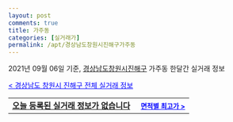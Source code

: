 ```yaml
---
layout: post
comments: true
title: 가주동
categories: [실거래가]
permalink: /apt/경상남도창원시진해구가주동
---
```


2021년 09월 06일 기준, <a href="/apt/경상남도창원시진해구">경상남도창원시진해구</a> 가주동 한달간 실거래 정보

<a style="color: blue;" href="/apt/경상남도창원시진해구">< 경상남도 창원시 진해구 전체 실거래 정보</a>
<!---- start ---->
<table>
  <tr>
    <td colspan="4" style="font-weight: bold;"><a href="/apt/경상남도창원시진해구가주동{name_without_space}">오늘 등록된 실거래 정보가 없습니다</a> &nbsp;&nbsp;&nbsp; <a style="color: blue; font-size: smaller;" href="/apt/경상남도창원시진해구가주동{name_without_space}">면적별 최고가 ></a></td>
  </tr>
    
</table>
<!---- end ---->
    